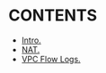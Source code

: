 # CONTENTS

- [Intro.](https://github.com/Nouvellie/amazon-1st/blob/amazon/course/07.vpcs/intro.md)
- [NAT.](https://github.com/Nouvellie/amazon-1st/blob/amazon/course/07.vpcs/nat.md)
- [VPC Flow Logs.](https://github.com/Nouvellie/amazon-1st/blob/amazon/course/07.vpcs/vpc-flow-logs.md)